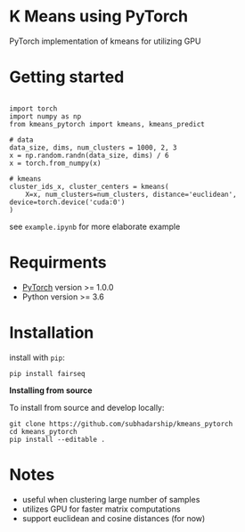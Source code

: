 # K Means using PyTorch
PyTorch implementation of kmeans for utilizing GPU

# Getting started
```

import torch
import numpy as np
from kmeans_pytorch import kmeans, kmeans_predict

# data
data_size, dims, num_clusters = 1000, 2, 3
x = np.random.randn(data_size, dims) / 6
x = torch.from_numpy(x)

# kmeans
cluster_ids_x, cluster_centers = kmeans(
    X=x, num_clusters=num_clusters, distance='euclidean', device=torch.device('cuda:0')
)
```

see `example.ipynb` for more elaborate example

# Requirments
* [PyTorch](http://pytorch.org/) version >= 1.0.0
* Python version >= 3.6

# Installation

install with `pip`:
```
pip install fairseq
```

**Installing from source**

To install from source and develop locally:
```
git clone https://github.com/subhadarship/kmeans_pytorch
cd kmeans_pytorch
pip install --editable .
```

# Notes
- useful when clustering large number of samples
- utilizes GPU for faster matrix computations
- support euclidean and cosine distances (for now)
